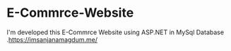 # E-Commrce-Website
I'm developed this E-Commrce Website using ASP.NET in MySql Database .https://imsanjanamagdum.me/
